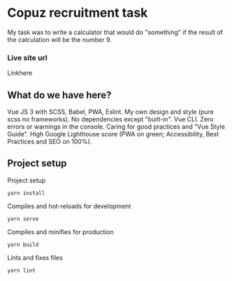 # Copuz recruitment task

My task was to write a calculator that would do "something" if the result of the calculation will be the number 9.

### Live site url
Linkhere

## What do we have here?
Vue JS 3 with SCSS, Babel, PWA, Eslint. My own design and style (pure scss no frameworks). No dependencies except "built-in". Vue CLI. Zero errors or warnings in the console. Caring for good practices and "Vue Style Guide". High Google Lighthouse score (PWA on green; Accessibility, Best Practices and SEO on 100%).


## Project setup
Project setup

    yarn install

Compiles and hot-reloads for development

    yarn serve

Compiles and minifies for production

    yarn build

Lints and fixes files

    yarn lint